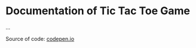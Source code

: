 # Documentation of Tic Tac Toe Game

...

Source of code: <a href="https://codepen.io/zdflower/pen/RgGeqy" target="_blank">codepen.io</a>

